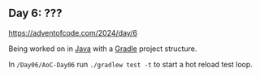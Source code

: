 ## Day 6: ???

https://adventofcode.com/2024/day/6

Being worked on in [Java](https://www.java.com/en/) with a [Gradle](https://gradle.org/) project structure.

In `/Day06/AoC-Day06` run `./gradlew test -t` to start a hot reload test loop.